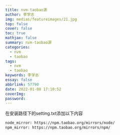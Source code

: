 ```yaml
---
title: nvm-taobao源
author: 李学志
img: medias/featureimages/21.jpg
top: false
cover: false
toc: true
mathjax: false
summary: nvm-taobao源
categories:
  - nvm
  - taobao
tags:
  - nvm
  - taobao
keywords: 李学志
essay: false
abbrlink: 57790
date: 2022-01-08 17:10:52
coverImg:
password:
---
```


在安装路径下的setting.txt添加以下内容

```txt
node_mirror: https://npm.taobao.org/mirrors/node/
npm_mirror: https://npm.taobao.org/mirrors/npm/
```
